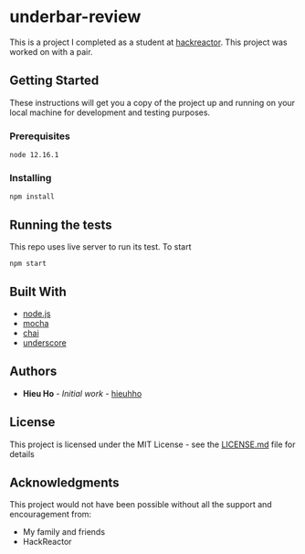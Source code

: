 # underbar-review
This is a project I completed as a student at [hackreactor](http://hackreactor.com). This project was worked on with a pair.

## Getting Started

These instructions will get you a copy of the project up and running on your local machine for development and testing purposes.

### Prerequisites

```
node 12.16.1
```

### Installing

```
npm install
```

## Running the tests

This repo uses live server to run its test. To start

```
npm start
```

## Built With

* [node.js](https://nodejs.org/en/)
* [mocha](https://mochajs.org/)
* [chai](https://www.chaijs.com/)
* [underscore](http://underscorejs.org/)

## Authors

* **Hieu Ho** - *Initial work* - [hieuhho](https://github.com/hieuhho)

## License

This project is licensed under the MIT License - see the [LICENSE.md](LICENSE.md) file for details

## Acknowledgments

This project would not have been possible without all the support and encouragement from:

* My family and friends
* HackReactor
